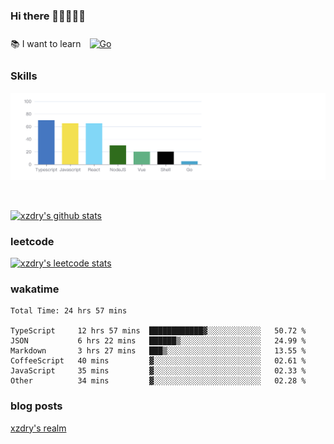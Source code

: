 ### Hi there 👋👋👋👋👋

 :books: I want to learn <a href="https://go.dev/" target="_blank"><img style="margin: 10px" src="https://profilinator.rishav.dev/skills-assets/go-original.svg" alt="Go" height="50" /></a>  

### Skills
![](img/2022-09-05-22-04-20.png)

<br />

[![xzdry's github stats](https://github-readme-stats.vercel.app/api?username=xzdry&count_private=true&show_icons=true&theme=vue)](https://github.com/xzdry)

### leetcode
[![xzdry's leetcode stats](https://leetcard.jacoblin.cool/xzdry-2?theme=light&font=Anek%20Kannada&site=cn)](https://leetcode.cn/u/xzdry-2/)

### wakatime
<!--START_SECTION:waka-->

```text
Total Time: 24 hrs 57 mins

TypeScript     12 hrs 57 mins  ████████████▓░░░░░░░░░░░░   50.72 %
JSON           6 hrs 22 mins   ██████▒░░░░░░░░░░░░░░░░░░   24.99 %
Markdown       3 hrs 27 mins   ███▒░░░░░░░░░░░░░░░░░░░░░   13.55 %
CoffeeScript   40 mins         ▓░░░░░░░░░░░░░░░░░░░░░░░░   02.61 %
JavaScript     35 mins         ▓░░░░░░░░░░░░░░░░░░░░░░░░   02.33 %
Other          34 mins         ▓░░░░░░░░░░░░░░░░░░░░░░░░   02.28 %
```

<!--END_SECTION:waka-->

### blog posts
[xzdry's realm](https://www.justdry.net/)

